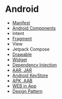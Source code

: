 # Android

- [Manifest](https://vigorous-cartoon-8db.notion.site/Manifest-05c9465d1319491986dcb508c6a06fc8)
- [Android Components](https://vigorous-cartoon-8db.notion.site/Component-b137b23f7e424246972484b560f6e60d)
- Intent
- [Fragment](https://vigorous-cartoon-8db.notion.site/Fragment-445795de12b041eb8f5b756016be4113)
- View
- Jetpack Compose
- [Drawable](https://vigorous-cartoon-8db.notion.site/Drawable-6c11b1a00b8c4c81b2eac37fa2e89121)
- [Widget](https://vigorous-cartoon-8db.notion.site/Widget-b6102c60acad43218cd5b3a96bb26a71)
- [Dependency Injection](https://vigorous-cartoon-8db.notion.site/DI-9896fc04076d463397f26b67440b2658)
- [AAR, JAR](https://vigorous-cartoon-8db.notion.site/AAR-JAR-017ed21148934553a2ca4de282a62a3b)
- [Android KeyStore](https://vigorous-cartoon-8db.notion.site/Android-KeyStore-97a50b919eaf4d99b98ff37263b28b45)
- [APK, AAB](https://vigorous-cartoon-8db.notion.site/APK-AAB-195fada3516a4078804487c4fb337815)
- [WEB in App](https://vigorous-cartoon-8db.notion.site/WEB-in-App-f8521a706f054570a984c1cf9420ed78)
- [Design Pattern](https://vigorous-cartoon-8db.notion.site/Design-Pattern-993a51a571a4424f886345c1e209a974)

